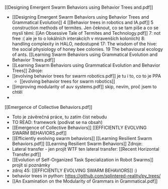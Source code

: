 [[Designing Emergent Swarm Behaviors using Behavior Trees and.pdf]]
* [[Designing Emergent Swarm Behaviors using Behavior Trees and Grammatical Evolution]]
4 [[Behavior trees in robotics and IA.pdf]]
5 construction methods of termites. Jen čeknout, co se tam píše a co se myslí těmi:  [[An Obsessive Tale of Termites and Technology.pdf]]
7: not free :( ale je to o lokálních interakcích v mravenších koloniích)
8: handling complexity in HALO, nedostupné
17: The wisdom of the hive: the social physiology of honey bee
colonies.
19 The behavioural ecology of ants.
[[Learning Swarm Behaviors using Grammatical Evolution and Behavior Trees.pdf]]
* [[Learning Swarm Behaviors using Grammatical Evolution and Behavior Trees]]
Zdroje:
* [[evolving behavior trees for swarm robotics.pdf]] je tu i to, co to je PPA
	* [[evolving behavior trees for swarm robotics]]
* [[improving modularity of auv systems.pdf]] skip, nevím, proč jsem to chtěl
* 

[[Emergence of Collective Behaviors.pdf]]
* Toto je závěrečná práce, tu zatím číst nebudu
* TO READ: framework (podívat se na obsah)
* [[Emergence of Collective Behaviors]]
[[EFFICIENTLY EVOLVING SWARM BEHAVIORS.pdf]]
* [[Efficiently evolving swarm behaviors]] 
[[Learning Resilient Swarm Behaviors.pdf]]
[[Learning Resilient Swarm Behaviors]]
Zdroje:
* Lateral transfer - jen projít WTF ten lateral transfer: [[Recent Horizontal Transfer.pdf]]
* [[Evolution of Self-Organized Task Specialization in Robot Swarms]] projít si poznámky
* zdroj 45: [[EFFICIENTLY EVOLVING SWARM BEHAVIORS]] :)
* behavior trees in python: https://github.com/splintered-reality/py_trees/
* [[An Examination on the Modularity of Grammars in Grammatical.pdf]]


